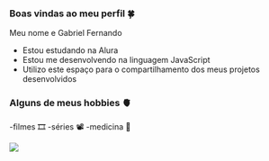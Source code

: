 ### Boas vindas ao meu perfil 🍀

Meu nome e Gabriel Fernando

- Estou estudando na Alura
- Estou me desenvolvendo na linguagem JavaScript
- Utilizo este espaço para o compartilhamento dos meus projetos desenvolvidos

### Alguns de meus hobbies 🫀

-filmes 🎞️
-séries 📽️
-medicina 🧠

![](https://media1.tenor.com/m/uGadb5c59EYAAAAd/house-md-every-episode-of-house-md.gif)
